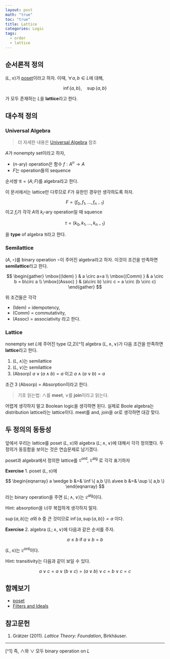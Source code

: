 ```yaml
---
layout: post
math: "true"
toc: "true"
title: Lattice
categories: Logic
tags:
  - order
  - lattice
---
```

## 순서론적 정의

${ (L,\le) }$가 [poset](https://paraconsistent.github.io/logic/2024/02/15/Poset.html)이라고 하자. 이때, ${ \forall a,b \in L }$에 대해,

$$ \inf \{ a,b \}, \quad\sup\{ a,b \} $$

가 모두 존재하는 ${ L }$을 **lattice**라고 한다.

## 대수적 정의

### Universal Algebra

>더 자세한 내용은 [Universal Algebra](https://en.wikipedia.org/wiki/Universal_algebra) 참조

${ A }$가 nonempty set이라고 하자,

- (${ n }$-ary) operation은 함수 ${ f: A^{n} \to A }$
- ${ F }$는 operation들의 sequence

순서쌍 ${ \mathfrak{A}=(A;F) }$를 algebra라고 한다.

이 문서에서는 lattice만 다루므로 ${ F }$가 유한인 경우만 생각하도록 하자.

$$ F = (f_{0},f_{1}, \dots , f_{n-1}) $$
이고 ${ f_{i} }$가 각각 ${ A }$의 ${ k_{i} }$-ary operation일 때 squence

$$ \tau = (k_{0},k_{1}, \dots ,k_{n-1}) $$

을 **type** of algebra ${ \mathfrak{A} }$라고 한다.

### Semilattice

${(A, \circ)}$를 binary operation ${ \circ }$이 주어진 algebra라고 하자. 이것이 조건을 만족하면 **semilattice**라고 한다.

$$ \begin{gather} \mbox{(Idem) } & a \circ a=a \\
\mbox{(Comm) } & a \circ b = b\circ a \\ \mbox{(Assoc) } &  (a\circ b) \circ c = a \circ (b \circ c) \end{gather} $$

위 조건들은 각각
- (Idem) = idempotency,
- (Comm) = commutativity,
- (Assoc) = associativity
라고 한다.

### Lattice

nonempty set ${ L }$에 주어진 type (2,2)[^1] algebra ${ (L,\wedge,\vee) }$가 다음 조건을 만족하면 **lattice**라고 한다.

1. ${ (L, \wedge) }$는 semilattice
1. ${ (L,\vee) }$는 semilattice
1. (Absorp) ${ a \vee ( a \wedge b ) = a}$ 이고 ${ a \wedge (a \vee b ) = a}$

조건 3 (Absorp) = Absorption이라고 한다.

>기호 읽는법: ${ \wedge }$를 **meet**, ${ \vee }$를 **join**이라고 읽는다.

어렵게 생각하지 말고 Boolean logic을 생각하면 된다. 실제로 Boole algebra는 distribution lattice라는 lattice이다. meet를 and, join을 or로 생각하면 대강 맞다.

## 두 정의의 동등성

앞에서 우리는 lattice를 poset ${ (L,\le) }$와 algebra ${ (L;\wedge, \vee)  }$에 대해서 각각 정의했다. 두 정의가 동등함을 보이는 것은 연습문제로 남기겠다.

poset과 algebra에서 정의한 lattice를 ${ \mathfrak{L}^{\mathrm{ord}} }$, ${ \mathfrak{L}^{\mathrm{alg}} }$ 로 각각 표기하자

**Exercise** 1. poset ${ (L,\le) }$에

$$ \begin{eqnarray} a \wedge b &=& \inf \{ a,b \}\\ a\vee b &=& \sup \{ a,b \} \end{eqnarray} $$

라는 binary operation을 주면 ${ (L;\wedge,\vee) }$는 ${ \mathfrak{L}^{\mathrm{alg}} }$이다.

Hint: absorption을 너무 복잡하게 생각하지 말자.

${\sup \{ a,b \}  }$는 ${ a }$와 ${ b }$ 중 큰 것이므로 ${ \inf\{a,\sup\{ a,b \}\} =a }$ 이다.


**Exercise** 2. algebra ${ (L;\wedge,\vee) }$에 다음과 같은 순서를 주자.

$$ a \le b \mbox{ if }   a \vee b = b $$

${ (L,\le) }$는 ${ \mathfrak{L}^{\mathrm{ord}} }$이다.

Hint: transitivity는 다음과 같이 보일 수 있다.

$$ a \vee c = a \vee (b \vee c) =(a \vee b) \vee c=b \vee c = c $$

## 함께보기

- [poset](https://paraconsistent.github.io/logic/2024/02/15/Poset.html)
- [Filters and Ideals](https://paraconsistent.github.io/logic/2024/02/27/filters-and-ideals.html)

## 참고문헌

1. Grätzer (2011). *Lattice Theory: Foundation*, Birkhäuser.

---
[^1] 즉, ${ \wedge }$와 ${ \vee }$ 모두 binary operation on ${ L }$